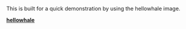 This is built for a quick demonstration by using the hellowhale image.

**[hellowhale](Docker-Labs/hellowhale)**


